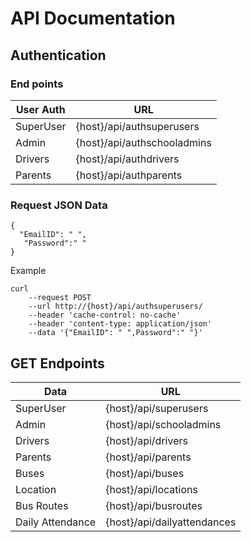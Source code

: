 # API Documentation

## Authentication 
### End points
| User Auth |   URL |
|-----------|--------|
| SuperUser | {host}/api/authsuperusers|
| Admin | {host}/api/authschooladmins|
| Drivers | {host}/api/authdrivers|
| Parents | {host}/api/authparents|

### Request JSON Data
```
{
  "EmailID": " ",
   "Password":" "
}
```
Example
```
curl 
    --request POST 
    --url http://{host}/api/authsuperusers/ 
    --header 'cache-control: no-cache' 
    --header 'content-type: application/json' 
    --data '{"EmailID": " ",Password":" "}'
```

## GET Endpoints

| Data |   URL |
|-----------|--------|
| SuperUser | {host}/api/superusers|
| Admin | {host}/api/schooladmins|
| Drivers | {host}/api/drivers|
| Parents | {host}/api/parents|
| Buses | {host}/api/buses|
| Location | {host}/api/locations|
| Bus Routes | {host}/api/busroutes|
| Daily Attendance | {host}/api/dailyattendances|
